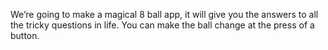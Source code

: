 

We’re going to make a magical 8 ball app, it will give you the answers to all the tricky questions in life. You can make the ball change at the press of a button. 

